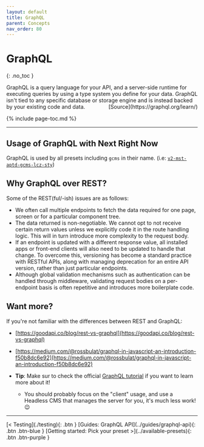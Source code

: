 ```yaml
---
layout: default
title: GraphQL
parent: Concepts
nav_order: 80
---
```


# GraphQL
{: .no_toc }

<div class="code-example" markdown="1">
GraphQL is a query language for your API, and a server-side runtime for executing queries by using a type system you define for your data. GraphQL isn't tied to any specific database or storage engine and is instead backed by your existing code and data.

<span style="float: right">
[Source](https://graphql.org/learn/)
</span>
</div>

{% include page-toc.md %}

---

## Usage of GraphQL with Next Right Now

GraphQL is used by all presets including `gcms` in their name. (i.e: [`v2-mst-aptd-gcms-lcz-sty`](../available-presets/v2-mst-aptd-gcms-lcz-sty))

## Why GraphQL over REST?

Some of the REST(ful/-ish) issues are as follows:
- We often call multiple endpoints to fetch the data required for one page, screen or for a particular component tree.
- The data returned is non-negotiable. We cannot opt to not receive certain return values unless we explicitly code it in the route handling logic. This will in turn introduce more complexity to the request body.
- If an endpoint is updated with a different response value, all installed apps or front-end clients will also need to be updated to handle that change. To overcome this, versioning has become a standard practice with RESTful APIs, along with managing deprecation for an entire API version, rather than just particular endpoints.
- Although global validation mechanisms such as authentication can be handled through middleware, validating request bodies on a per-endpoint basis is often repetitive and introduces more boilerplate code.

## Want more?

If you're not familiar with the differences between REST and GraphQL:
- [https://goodapi.co/blog/rest-vs-graphql](https://goodapi.co/blog/rest-vs-graphql)
- [https://medium.com/@rossbulat/graphql-in-javascript-an-introduction-f50b8dc6e92](https://medium.com/@rossbulat/graphql-in-javascript-an-introduction-f50b8dc6e92)

- **Tip**: Make sur to check the official [GraphQL tutorial](https://graphql.org/learn/) if you want to learn more about it!
    - You should probably focus on the "client" usage, and use a Headless CMS that manages the server for you, it's much less work! :wink:

---

<div class="pagination-section">
    <span class="fs-4" markdown="1">
        [< Testing](./testing){: .btn }
    </span>
    <span class="fs-4" markdown="1">
        [Guides: GraphQL API](../guides/graphql-api){: .btn .btn-blue }
    </span>
    <span class="fs-4" markdown="1">
        [Getting started: Pick your preset >](../available-presets){: .btn .btn-purple }
    </span>
</div>
